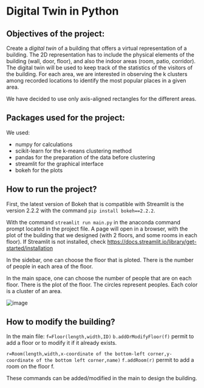# Digital Twin in Python

## Objectives of the project:
Create a *digital twin* of a building that offers a virtual representation of a building. The 2D representation has to include the physical elements of the building (wall, door, floor), and also the indoor areas (room, patio, corridor). 
The digital twin will be used to keep track of the statistics of the visitors of the building.
For each area, we are interested in observing the k clusters among recorded locations to identify the most popular places in a given area. 

We have decided to use only axis-aligned rectangles for the different areas. 

## Packages used for the project:
We used:
- numpy for calculations
- scikit-learn for the k-means clustering method
- pandas for the preparation of the data before clustering
- streamlit for the graphical interface
- bokeh for the plots

## How to run the project?
First, the latest version of Bokeh that is compatible with Streamlit is the version 2.2.2 with the command `pip install bokeh==2.2.2`.

With the command `streamlit run main.py` in the anaconda command prompt located in the project file. A page will open in a browser, with the plot of the building that we designed (with 2 floors, and some rooms in each floor). If Streamlit is not installed, check https://docs.streamlit.io/library/get-started/installation

In the sidebar, one can choose the floor that is ploted. There is the number of people in each area of the floor.

In the main space, one can choose the number of people that are on each floor. There is the plot of the floor. The circles represent peoples. Each color is a cluster of an area.

![image](https://user-images.githubusercontent.com/90897781/140501131-92794205-2f31-4433-878d-c3b925be3f83.png)


## How to modify the building?
In the main file:
`f=Floor(length,width,ID)`
`b.addOrModifyFloor(f)`
permit to add a floor or to modify it if it already exists.

`r=Room(length,width,x-coordinate of the bottom-left corner,y-coordinate of the bottom left corner,name)`
`f.addRoom(r)` permit to add a room on the floor f.

These commands can be added/modified in the main to design the building.
